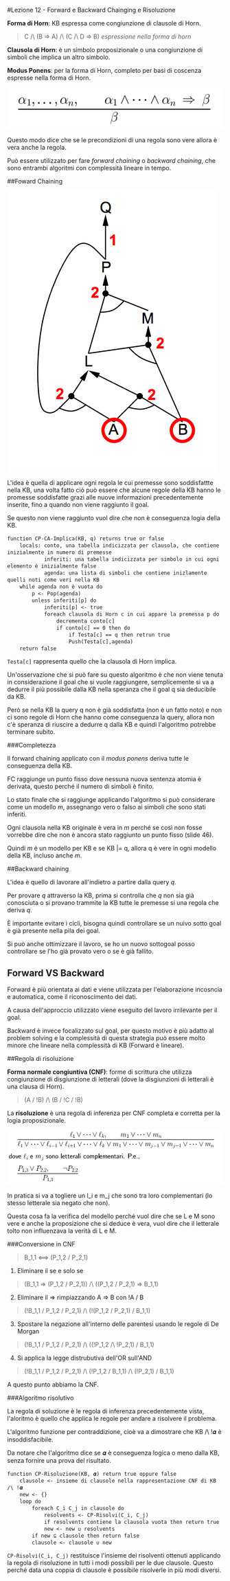 #Lezione 12 - Forward e Backward Chainging e Risoluzione

**Forma di Horn**: KB espressa come congiunzione di clausole di Horn.

> C /\ (B => A) /\ (C /\ D => B) *espressione nella forma di horn*

**Clausola di Horn**: è un simbolo proposizionale o una congiunzione di simboli che implica un altro simbolo.

**Modus Ponens**: per la forma di Horn, completo per basi di coscenza espresse nella forma di Horn.

![](./immagini/l12-pones.png)

Questo modo dice che se le precondizioni di una regola sono vere allora è vera anche la regola.

Può essere utilizzato per fare *forward chaining* o *backward chaining*, che sono entrambi algoritmi con complessità lineare in tempo.

##Foward Chaining

![](./immagini/l12-albero.png)

L'idea è quella di applicare ogni regola le cui premesse sono soddisfattte nella KB, una volta fatto ciò può essere che alcune regole della KB hanno le promesse soddisfatte grazi alle nuove informazioni precedentemente inserite, fino a quando non viene raggiunto il goal.

Se questo non viene raggiunto vuol dire che non è conseguenza logia della KB.

```
function CP-CA-Implica(KB, q) returns true or false
    locals: conto, una tabella indicizzata per clausola, che contiene inizialmente in numero di premesse
            inferiti: una tabella indicizzata per simbolo in cui ogni elemento è inizialmente false
            agenda: una lista di simboli che contiene inizlamente quelli noti come veri nella KB
    while agenda non è vuota do
        p <- Pop(agenda)
        unless inferiti[p] do
            inferiti[p] <- true
            foreach clausola di Horn c in cui appare la premessa p do
                decrementa conto[c]
                if conto[c] == 0 then do
                    if Testa[c] == q then retrun true
                    Push(Testa[c],agenda)
    return false
```

`Testa[c]` rappresenta quello che la clausola di Horn implica.

Un'osservazione che si può fare su questo algoritmo è che non viene tenuta in considerazione il goal che si vuole raggiungere, semplicemente si va a dedurre il più possibile dalla KB nella speranza che il goal q sia deducibile da KB.

Però se nella KB la query q non è già soddisfatta (non è un fatto noto) e non ci sono regole di Horn che hanno come conseguenza la query, allora non c'è speranza di riuscire a dedurre q dalla KB e quindi l'algoritmo potrebbe terminare subito.

###Completezza

Il forward chaining applicato con il *modus ponens* deriva tutte le conseguenza della KB.

FC raggiunge un punto fisso dove nessuna nuova sentenza atomia è derivata, questo perché il numero di simboli è finito.

Lo stato finale che si raggiunge applicando l'algoritmo si può considerare come un modello *m*, assegnango vero o falso ai simboli che sono stati inferiti.

Ogni clausola nella KB originale è vera in *m* perché se così non fosse   vorrebbe dire che non è ancora stato raggiunto un punto fisso (slide 46).

Quindi *m* è un modello per KB e se KB |= q, allora q è vere in ogni modello della KB, incluso anche *m*.

##Backward chaining

L'idea è quello di lavorare all'indietro a partire dalla query *q*.

Per provare *q* attraverso la KB, prima si controlla che *q* non sia già conosciuta o si provano trammite la KB tutte le premesse si una regola che deriva *q*.

È importante evitare i cicli, bisogna quindi controllare se un nuivo sotto goal è già presente nella pila dei goal.

Si può anche ottimizzare il lavoro, se ho un nuovo sottogoal posso controllare se l'ho già provato vero o se è già fallito.

## Forward VS Backward

Forward è più orientata ai dati e viene utilizzata per l'elaborazione incosncia e automatica, come il riconoscimento dei dati.

A causa dell'approccio utilizzato viene eseguito del lavoro irrilevante per il goal.

Backward è invece focalizzato sul goal, per questo motivo è più adatto al problem solving e la complessità di questa strategia può essere molto minore che lineare nella complessità di KB (Forward è lineare). 

##Regola di risoluzione

**Forma normale congiuntiva (CNF)**: forme di scrittura che utilizza congiunzione di disgiunzione di letterali (dove la disgiunzioni di letterali è una clausa di Horn).

> (A \/ !B) /\ (B \/ !C \/ !B)

La **risoluzione** è una regola di inferenza per CNF completa e corretta per la logia proposizionale.

![](./immagini/l12-risoluzione.png)

In pratica si va a togliere un l_i e m_j che sono tra loro complementari (lo stesso letterale sia negato che non).

Questa cosa fa la verifica del modello perché vuol dire che se L e M sono vere e anche la proposizione che si deduce è vera, vuol dire che il letterale tolto non influenzava la verità di L e M.

###Conversione in CNF

> B_1,1 <==> (P_1,2 \/ P_2,1)

1. Eliminare il se e solo se

> (B_1,1 => (P_1,2 \/ P_2,1)) /\ ((P_1,2 \/ P_2,1) => B_1,1)

2. Eliminare il => rimpiazzando A => B con !A \/ B

> (!B_1,1 \/ P_1,2 \/ P_2,1) /\ (!(P_1,2 \/ P_2,1) \/ B_1,1) 

3. Spostare la negazione all'interno delle parentesi usando le regole di De Morgan

> (!B_1,1 \/ P_1,2 \/ P_2,1) /\ ((!P_1,2 /\ !P_2,1) \/ B_1,1) 

4. Si applica la legge distrubutiva dell'OR sull'AND

> (!B_1,1 \/ P_1,2 \/ P_2,1) /\ (!P_1,2 \/ B_1,1) /\ (!P_2,1) \/ B_1,1) 

A questo punto abbiamo la CNF.

###Algoritmo risolutivo

La regola di soluzione è le regola di inferenza precedentemente vista, l'aloritmo è quello che applica le regole per andare a risolvere il problema.

L'algoritmo funzione per contraddizione, cioè va a dimostrare che KB /\ !𝜶 è insoddisfacibile.

Da notare che l'algoritmo dice se 𝜶 è conseguenza logica o meno dalla KB, senza fornire una prova del risultato.

```
function CP-Risoluzione(KB, 𝜶) return true oppure false
    clausole <- insieme di clausole nella rappresentazione CNF di KB /\ !𝜶
    new <- {}
    loop do
        foreach C_i C_j in clausole do
            resolvents <- CP-Risolvi(C_i, C_j)
            if resolvents contiene la clausola vuota then return true
            new <- new ∪ resolvents
        if new ⊆ clausole then return false
        clausole <- clausole ∪ new
```

`CP-Risolvi(C_i, C_j)` restituisce l'insieme dei risolventi ottenuti applicando la regola di risoluzione in tutti i modi possibili per le due clausole. Questo perché data una coppia di clausole è possibile risolverle in più modi diversi. 